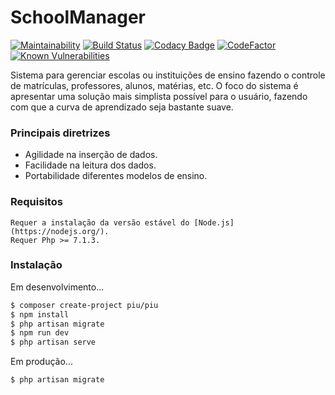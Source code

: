 # SchoolManager

[![Maintainability](https://api.codeclimate.com/v1/badges/d5755aea0800cbdf5c96/maintainability)](https://codeclimate.com/github/JJS4ntos/SchoolManager/maintainability)
[![Build Status](https://travis-ci.org/JJS4ntos/SchoolManager.svg?branch=master)](https://travis-ci.org/JJS4ntos/SchoolManager)
[![Codacy Badge](https://api.codacy.com/project/badge/Grade/ac3402e466834c1c8b89c80b256f4e11)](https://www.codacy.com/app/JJS4ntos/SchoolManager?utm_source=github.com&amp;utm_medium=referral&amp;utm_content=JJS4ntos/SchoolManager&amp;utm_campaign=Badge_Grade)
[![CodeFactor](https://www.codefactor.io/repository/github/jjs4ntos/schoolmanager/badge/master)](https://www.codefactor.io/repository/github/jjs4ntos/piu/overview/master)
[![Known Vulnerabilities](https://snyk.io/test/github/JJS4ntos/Piu/badge.svg?targetFile=package.json)](https://snyk.io/test/github/JJS4ntos/Piu?targetFile=package.json)


Sistema para gerenciar escolas ou instituições de ensino fazendo o controle de matrículas, professores, alunos, matérias, etc. O foco do sistema é apresentar uma solução mais simplista possível para o usuário, fazendo com que a curva de aprendizado seja bastante suave.

### Principais diretrizes

  - Agilidade na inserção de dados.
  - Facilidade na leitura dos dados.
  - Portabilidade diferentes modelos de ensino.


### Requisitos

    Requer a instalação da versão estável do [Node.js](https://nodejs.org/).
    Requer Php >= 7.1.3.

### Instalação

Em desenvolvimento...

```sh
$ composer create-project piu/piu
$ npm install
$ php artisan migrate
$ npm run dev
$ php artisan serve
```

Em produção...

```sh
$ php artisan migrate
```
